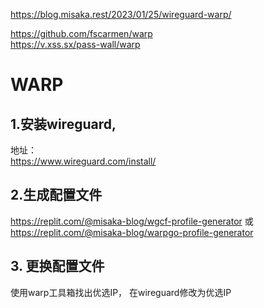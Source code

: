 
https://blog.misaka.rest/2023/01/25/wireguard-warp/     

https://github.com/fscarmen/warp     
https://v.xss.sx/pass-wall/warp      


# WARP
##   1.安装wireguard,    
地址：     
https://www.wireguard.com/install/               

##   2.生成配置文件     
 https://replit.com/@misaka-blog/wgcf-profile-generator 或        
 https://replit.com/@misaka-blog/warpgo-profile-generator           

##  3. 更换配置文件      
使用warp工具箱找出优选IP， 在wireguard修改为优选IP      



